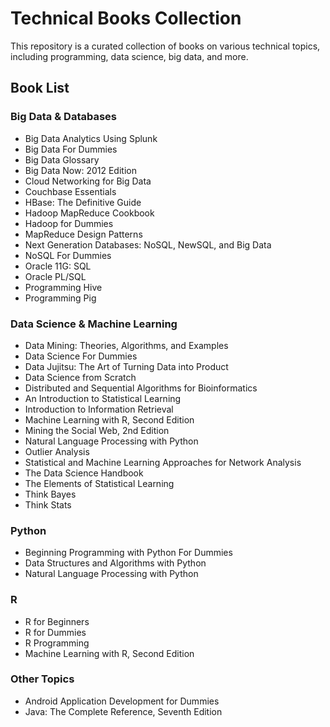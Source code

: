 # Technical Books Collection

This repository is a curated collection of books on various technical topics, including programming, data science, big data, and more.

## Book List

### Big Data & Databases

- Big Data Analytics Using Splunk
- Big Data For Dummies
- Big Data Glossary
- Big Data Now: 2012 Edition
- Cloud Networking for Big Data
- Couchbase Essentials
- HBase: The Definitive Guide
- Hadoop MapReduce Cookbook
- Hadoop for Dummies
- MapReduce Design Patterns
- Next Generation Databases: NoSQL, NewSQL, and Big Data
- NoSQL For Dummies
- Oracle 11G: SQL
- Oracle PL/SQL
- Programming Hive
- Programming Pig

### Data Science & Machine Learning

- Data Mining: Theories, Algorithms, and Examples
- Data Science For Dummies
- Data Jujitsu: The Art of Turning Data into Product
- Data Science from Scratch
- Distributed and Sequential Algorithms for Bioinformatics
- An Introduction to Statistical Learning
- Introduction to Information Retrieval
- Machine Learning with R, Second Edition
- Mining the Social Web, 2nd Edition
- Natural Language Processing with Python
- Outlier Analysis
- Statistical and Machine Learning Approaches for Network Analysis
- The Data Science Handbook
- The Elements of Statistical Learning
- Think Bayes
- Think Stats

### Python

- Beginning Programming with Python For Dummies
- Data Structures and Algorithms with Python
- Natural Language Processing with Python

### R

- R for Beginners
- R for Dummies
- R Programming
- Machine Learning with R, Second Edition

### Other Topics

- Android Application Development for Dummies
- Java: The Complete Reference, Seventh Edition
